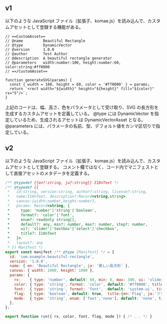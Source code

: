 
## v1
以下のような JavaScript ファイル（拡張子、komae.js）を読み込んで、カスタムアセットとして登録する機能がある。

```
// ==CustomAsset==
// @name         Beautiful Rectangle
// @type         DynamicVector
// @version      1.0.0
// @author       Test Author
// @description  A beautiful rectangle generator
// @parameters   width:number:100, height:number:60, color:string:#ff0000
// ==/CustomAsset==

function generateSVG(params) {
  const { width = 100, height = 60, color = '#ff0000' } = params;
  return `<rect width="${width}" height="${height}" fill="${color}" rx="5"/>`;
}
```

上記のコードは、幅、高さ、色をパラメータとして受け取り、SVG の長方形を生成するカスタムアセットを定義している。
@type には DynamicVector を指定しているため、生成されるアセットは DynamicVectorAsset となる。
@parameters には、パラメータの名前、型、デフォルト値をカンマ区切りで指定している。

## v2

以下のような JavaScript ファイル（拡張子、komae.js）を読み込んで、カスタムアセットとして登録する。
コメント欄ではなく、コード内でマニフェストとして直接アセットのメタデータを定義する。

```javascript
/** @typedef {{en?:string, ja?:string}} I18nText */
/** @typedef {{
 *   id:string, version:string, author?:string, license?:string,
 *   name:I18nText, description?:Record<string,string>,
 *   canvas:{width:number,height:number},
 *   params: Record<string, {
 *     type: 'number'|'string'|'boolean',
 *     format?: 'color'|'font',
 *     enum?: readonly string[],
 *     default?: any, min?: number, max?: number, step?: number,
 *     ui?: 'slider'|'textbox'|'select'|'checkbox',
 *     title?: I18nText
 *   }>,
 *   layout?: any
 * }} Manifest */
export const manifest /** @type {Manifest} */ = {
  id: 'com.example.beautiful-rectangle',
  version: '1.0.0',
  name: { en: 'Beautiful Rectangle', ja: '美しい長方形' },
  canvas: { width: 1000, height: 1000 },
  params: {
    rx:    { type: 'number', default: 60, min: 0, max: 300, ui: 'slider', title:{en:'Corner radius', ja:'角丸半径'} },
    color: { type: 'string', format: 'color', default: '#ff0000', title:{en:'Fill color', ja:'塗り色'} },
    font:  { type: 'string', format: 'font',  default: 'system-ui', title:{en:'Font', ja:'フォント'} },
    flag:  { type: 'boolean', default: true,  title:{en:'Flag', ja:'フラグ'} },
    mode:  { type: 'string', enum: ['fast','none'], default: 'none', title:{en:'Mode', ja:'モード'} },
  },
};

export function run({ rx, color, font, flag, mode }) { /* ... */ }
```

